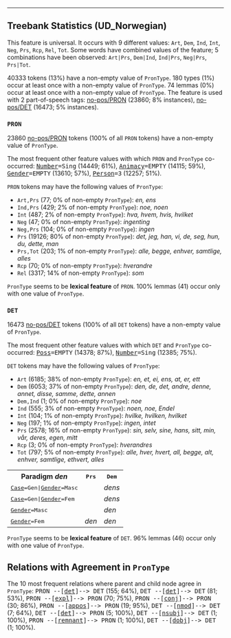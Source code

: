 

--------------------------------------------------------------------------------

## Treebank Statistics (UD_Norwegian)

This feature is universal.
It occurs with 9 different values: `Art`, `Dem`, `Ind`, `Int`, `Neg`, `Prs`, `Rcp`, `Rel`, `Tot`.
Some words have combined values of the feature; 5 combinations have been observed: `Art|Prs`, `Dem|Ind`, `Ind|Prs`, `Neg|Prs`, `Prs|Tot`.

40333 tokens (13%) have a non-empty value of `PronType`.
180 types (1%) occur at least once with a non-empty value of `PronType`.
74 lemmas (0%) occur at least once with a non-empty value of `PronType`.
The feature is used with 2 part-of-speech tags: [no-pos/PRON]() (23860; 8% instances), [no-pos/DET]() (16473; 5% instances).

### `PRON`

23860 [no-pos/PRON]() tokens (100% of all `PRON` tokens) have a non-empty value of `PronType`.

The most frequent other feature values with which `PRON` and `PronType` co-occurred: <tt><a href="Number.html">Number</a>=Sing</tt> (14449; 61%), <tt><a href="Animacy.html">Animacy</a>=EMPTY</tt> (14115; 59%), <tt><a href="Gender.html">Gender</a>=EMPTY</tt> (13610; 57%), <tt><a href="Person.html">Person</a>=3</tt> (12257; 51%).

`PRON` tokens may have the following values of `PronType`:

* `Art,Prs` (77; 0% of non-empty `PronType`): <em>en, ens</em>
* `Ind,Prs` (429; 2% of non-empty `PronType`): <em>noe, noen</em>
* `Int` (487; 2% of non-empty `PronType`): <em>hva, hvem, hvis, hvilket</em>
* `Neg` (47; 0% of non-empty `PronType`): <em>ingenting</em>
* `Neg,Prs` (104; 0% of non-empty `PronType`): <em>ingen</em>
* `Prs` (19126; 80% of non-empty `PronType`): <em>det, jeg, han, vi, de, seg, hun, du, dette, man</em>
* `Prs,Tot` (203; 1% of non-empty `PronType`): <em>alle, begge, enhver, samtlige, alles</em>
* `Rcp` (70; 0% of non-empty `PronType`): <em>hverandre</em>
* `Rel` (3317; 14% of non-empty `PronType`): <em>som</em>

`PronType` seems to be **lexical feature** of `PRON`. 100% lemmas (41) occur only with one value of `PronType`.

### `DET`

16473 [no-pos/DET]() tokens (100% of all `DET` tokens) have a non-empty value of `PronType`.

The most frequent other feature values with which `DET` and `PronType` co-occurred: <tt><a href="Poss.html">Poss</a>=EMPTY</tt> (14378; 87%), <tt><a href="Number.html">Number</a>=Sing</tt> (12385; 75%).

`DET` tokens may have the following values of `PronType`:

* `Art` (6185; 38% of non-empty `PronType`): <em>en, et, ei, ens, at, er, ett</em>
* `Dem` (6053; 37% of non-empty `PronType`): <em>den, de, det, andre, denne, annet, disse, samme, dette, annen</em>
* `Dem,Ind` (1; 0% of non-empty `PronType`): <em>noe</em>
* `Ind` (555; 3% of non-empty `PronType`): <em>noen, noe, Endel</em>
* `Int` (104; 1% of non-empty `PronType`): <em>hvilke, hvilken, hvilket</em>
* `Neg` (197; 1% of non-empty `PronType`): <em>ingen, intet</em>
* `Prs` (2578; 16% of non-empty `PronType`): <em>sin, selv, sine, hans, sitt, min, vår, deres, egen, mitt</em>
* `Rcp` (3; 0% of non-empty `PronType`): <em>hverandres</em>
* `Tot` (797; 5% of non-empty `PronType`): <em>alle, hver, hvert, all, begge, alt, enhver, samtlige, ethvert, alles</em>

<table>
  <tr><th>Paradigm <i>den</i></th><th><tt>Prs</tt></th><th><tt>Dem</tt></th></tr>
  <tr><td><tt><a href="Case.html">Case</a>=Gen|<a href="Gender.html">Gender</a>=Masc</tt></td><td></td><td><em>dens</em></td></tr>
  <tr><td><tt><a href="Case.html">Case</a>=Gen|<a href="Gender.html">Gender</a>=Fem</tt></td><td></td><td><em>dens</em></td></tr>
  <tr><td><tt><a href="Gender.html">Gender</a>=Masc</tt></td><td></td><td><em>den</em></td></tr>
  <tr><td><tt><a href="Gender.html">Gender</a>=Fem</tt></td><td><em>den</em></td><td><em>den</em></td></tr>
</table>

`PronType` seems to be **lexical feature** of `DET`. 96% lemmas (46) occur only with one value of `PronType`.

## Relations with Agreement in `PronType`

The 10 most frequent relations where parent and child node agree in `PronType`:
<tt>PRON --[<a href="../dep/det.html">det</a>]--> DET</tt> (155; 64%),
<tt>DET --[<a href="../dep/det.html">det</a>]--> DET</tt> (81; 53%),
<tt>PRON --[<a href="../dep/expl.html">expl</a>]--> PRON</tt> (70; 75%),
<tt>PRON --[<a href="../dep/conj.html">conj</a>]--> PRON</tt> (30; 86%),
<tt>PRON --[<a href="../dep/appos.html">appos</a>]--> PRON</tt> (19; 95%),
<tt>DET --[<a href="../dep/nmod.html">nmod</a>]--> DET</tt> (7; 64%),
<tt>DET --[<a href="../dep/det.html">det</a>]--> PRON</tt> (5; 100%),
<tt>DET --[<a href="../dep/nsubj.html">nsubj</a>]--> DET</tt> (1; 100%),
<tt>PRON --[<a href="../dep/remnant.html">remnant</a>]--> PRON</tt> (1; 100%),
<tt>DET --[<a href="../dep/dobj.html">dobj</a>]--> DET</tt> (1; 100%).

